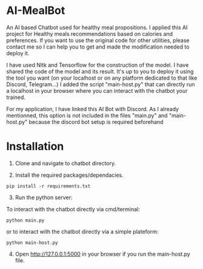 # AI-MealBot
An AI based Chatbot used for healthy meal propositions. I applied this AI project for Healthy meals recommendations based on calories and preferences. If you want to use the original code for other utilities, please contact me so I can help you to get and made the modification needed to deploy it. 

I have used Nltk and Tensorflow for the construction of the model. I have shared the code of the model and its result. It's up to you to deploy it using the tool you want (on your localhost or on any platform dedicated to that like Discord, Telegram...)
I added the script "main-host.py" that can directly run a localhost in your browser where you can interact with the chatbot your trained.

For my application, I have linked this AI Bot with Discord. As I already mentionned, this option is not included in the files "main.py" and "main-host.py" because the discord bot setup is required beforehand 


# Installation
1. Clone and navigate to chatbot directory.

2. Install the required packages/dependacies.
```
pip install -r requirements.txt
```

3. Run the python server:

To interact with the chatbot directly via cmd/terminal:
```
python main.py 
```
or to interact with the chatbot directly via a simple plateform:
```
python main-host.py
```

4. Open http://127.0.0.1:5000 in your browser if you run the main-host.py file.
